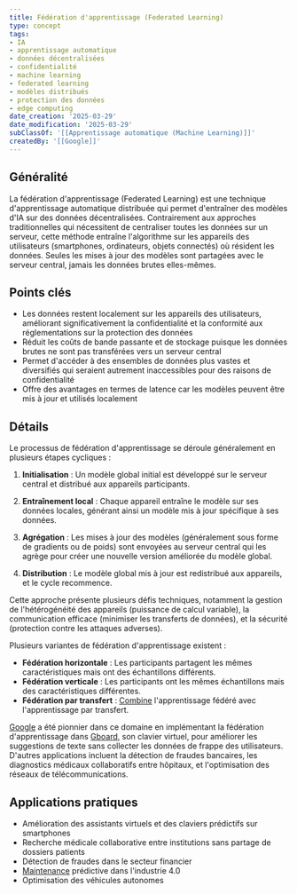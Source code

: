 ```yaml
---
title: Fédération d'apprentissage (Federated Learning)
type: concept
tags:
- IA
- apprentissage automatique
- données décentralisées
- confidentialité
- machine learning
- federated learning
- modèles distribués
- protection des données
- edge computing
date_creation: '2025-03-29'
date_modification: '2025-03-29'
subClassOf: '[[Apprentissage automatique (Machine Learning)]]'
createdBy: '[[Google]]'
---
```

## Généralité

La fédération d'apprentissage (Federated Learning) est une technique d'apprentissage automatique distribuée qui permet d'entraîner des modèles d'IA sur des données décentralisées. Contrairement aux approches traditionnelles qui nécessitent de centraliser toutes les données sur un serveur, cette méthode entraîne l'algorithme sur les appareils des utilisateurs (smartphones, ordinateurs, objets connectés) où résident les données. Seules les mises à jour des modèles sont partagées avec le serveur central, jamais les données brutes elles-mêmes.

## Points clés

- Les données restent localement sur les appareils des utilisateurs, améliorant significativement la confidentialité et la conformité aux réglementations sur la protection des données
- Réduit les coûts de bande passante et de stockage puisque les données brutes ne sont pas transférées vers un serveur central
- Permet d'accéder à des ensembles de données plus vastes et diversifiés qui seraient autrement inaccessibles pour des raisons de confidentialité
- Offre des avantages en termes de latence car les modèles peuvent être mis à jour et utilisés localement

## Détails

Le processus de fédération d'apprentissage se déroule généralement en plusieurs étapes cycliques :

1. **Initialisation** : Un modèle global initial est développé sur le serveur central et distribué aux appareils participants.

2. **Entraînement local** : Chaque appareil entraîne le modèle sur ses données locales, générant ainsi un modèle mis à jour spécifique à ses données.

3. **Agrégation** : Les mises à jour des modèles (généralement sous forme de gradients ou de poids) sont envoyées au serveur central qui les agrège pour créer une nouvelle version améliorée du modèle global.

4. **Distribution** : Le modèle global mis à jour est redistribué aux appareils, et le cycle recommence.

Cette approche présente plusieurs défis techniques, notamment la gestion de l'hétérogénéité des appareils (puissance de calcul variable), la communication efficace (minimiser les transferts de données), et la sécurité (protection contre les attaques adverses).

Plusieurs variantes de fédération d'apprentissage existent :

- **Fédération horizontale** : Les participants partagent les mêmes caractéristiques mais ont des échantillons différents.
- **Fédération verticale** : Les participants ont les mêmes échantillons mais des caractéristiques différentes.
- **Fédération par transfert** : [Combine](https://fr.wikipedia.org/wiki/Combine) l'apprentissage fédéré avec l'apprentissage par transfert.

[Google](https://fr.wikipedia.org/wiki/Google) a été pionnier dans ce domaine en implémentant la fédération d'apprentissage dans [Gboard](https://fr.wikipedia.org/wiki/Gboard), son clavier virtuel, pour améliorer les suggestions de texte sans collecter les données de frappe des utilisateurs. D'autres applications incluent la détection de fraudes bancaires, les diagnostics médicaux collaboratifs entre hôpitaux, et l'optimisation des réseaux de télécommunications.

## Applications pratiques

- Amélioration des assistants virtuels et des claviers prédictifs sur smartphones
- Recherche médicale collaborative entre institutions sans partage de dossiers patients
- Détection de fraudes dans le secteur financier
- [Maintenance](https://fr.wikipedia.org/wiki/Maintenance) prédictive dans l'industrie 4.0
- Optimisation des véhicules autonomes